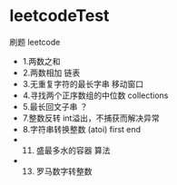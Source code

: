 # leetcodeTest
刷题 leetcode
* 1.两数之和
* 2.两数相加 链表
* 3.无重复字符的最长字串 移动窗口
* 4.寻找两个正序数组的中位数 collections
* 5.最长回文子串 ？
* 7.整数反转 int溢出，不捕获而解决异常
* 8.字符串转换整数 (atoi) first end
* 11. 盛最多水的容器 算法
* 13. 罗马数字转整数 
